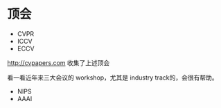 # 顶会

- CVPR
- ICCV
- ECCV

http://cvpapers.com 收集了上述顶会

看一看近年来三大会议的 workshop，尤其是 industry track的，会很有帮助。



- NIPS
- AAAI